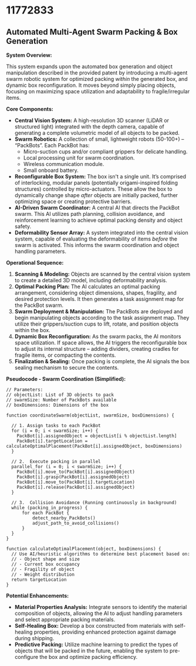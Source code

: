 # 11772833

## Automated Multi-Agent Swarm Packing & Box Generation

**System Overview:**

This system expands upon the automated box generation and object manipulation described in the provided patent by introducing a multi-agent swarm robotic system for optimized packing *within* the generated box, and dynamic box reconfiguration. It moves beyond simply placing objects, focusing on maximizing space utilization and adaptability to fragile/irregular items.

**Core Components:**

*   **Central Vision System:** A high-resolution 3D scanner (LiDAR or structured light) integrated with the depth camera, capable of generating a complete volumetric model of all objects to be packed.
*   **Swarm Robotics:** A collection of small, lightweight robots (50-100+) – “PackBots”. Each PackBot has:
    *   Micro-suction cups and/or compliant grippers for delicate handling.
    *   Local processing unit for swarm coordination.
    *   Wireless communication module.
    *   Small onboard battery.
*   **Reconfigurable Box System:** The box isn't a single unit. It’s comprised of interlocking, modular panels (potentially origami-inspired folding structures) controlled by micro-actuators. These allow the box to dynamically change shape *after* objects are initially packed, further optimizing space or creating protective barriers.
*   **AI-Driven Swarm Coordinator:** A central AI that directs the PackBot swarm. This AI utilizes path planning, collision avoidance, and reinforcement learning to achieve optimal packing density and object safety.
*    **Deformability Sensor Array:** A system integrated into the central vision system, capable of evaluating the deformability of items *before* the swarm is activated. This informs the swarm coordination and object handling parameters.

**Operational Sequence:**

1.  **Scanning & Modeling:** Objects are scanned by the central vision system to create a detailed 3D model, including deformability analysis.
2.  **Optimal Packing Plan:** The AI calculates an optimal packing arrangement, considering object dimensions, shapes, fragility, and desired protection levels. It then generates a task assignment map for the PackBot swarm.
3.  **Swarm Deployment & Manipulation:** The PackBots are deployed and begin manipulating objects according to the task assignment map. They utilize their grippers/suction cups to lift, rotate, and position objects within the box.
4.  **Dynamic Box Reconfiguration:**  As the swarm packs, the AI monitors space utilization.  If space allows, the AI triggers the reconfigurable box to adjust its internal structure – adding dividers, creating cradles for fragile items, or compacting the contents.
5.  **Finalization & Sealing:** Once packing is complete, the AI signals the box sealing mechanism to secure the contents.

**Pseudocode - Swarm Coordination (Simplified):**

```
// Parameters:
// objectList: List of 3D objects to pack
// swarmSize: Number of PackBots available
// boxDimensions: Dimensions of the box

function coordinateSwarm(objectList, swarmSize, boxDimensions) {

  // 1. Assign tasks to each PackBot
  for (i = 0; i < swarmSize; i++) {
    PackBot[i].assignedObject = objectList[i % objectList.length]
    PackBot[i].targetLocation = calculateOptimalPlacement(PackBot[i].assignedObject, boxDimensions)
  }

  // 2.  Execute packing in parallel
  parallel_for (i = 0; i < swarmSize; i++) {
    PackBot[i].move_to(PackBot[i].assignedObject)
    PackBot[i].grasp(PackBot[i].assignedObject)
    PackBot[i].move_to(PackBot[i].targetLocation)
    PackBot[i].release(PackBot[i].assignedObject)
  }

  // 3.  Collision Avoidance (Running continuously in background)
  while (packing_in_progress) {
      for each PackBot {
          detect_nearby_PackBots()
          adjust_path_to_avoid_collisions()
      }
  }
}

function calculateOptimalPlacement(object, boxDimensions) {
  // Use AI/heuristic algorithms to determine best placement based on:
  // - Object shape and size
  // - Current box occupancy
  // - Fragility of object
  // - Weight distribution
  return targetLocation
}
```

**Potential Enhancements:**

*   **Material Properties Analysis:**  Integrate sensors to identify the material composition of objects, allowing the AI to adjust handling parameters and select appropriate packing materials.
*   **Self-Healing Box:** Develop a box constructed from materials with self-healing properties, providing enhanced protection against damage during shipping.
*   **Predictive Packing:** Utilize machine learning to predict the types of objects that will be packed in the future, enabling the system to pre-configure the box and optimize packing efficiency.